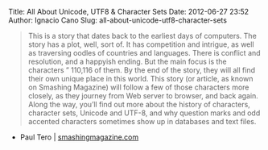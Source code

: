 Title: All About Unicode, UTF8 & Character Sets
Date: 2012-06-27 23:52
Author: Ignacio Cano
Slug: all-about-unicode-utf8-character-sets

> This is a story that dates back to the earliest days of computers. The
> story has a plot, well, sort of. It has competition and intrigue, as
> well as traversing oodles of countries and languages. There is
> conflict and resolution, and a happyish ending. But the main focus is
> the characters ” 110,116 of them. By the end of the story, they will
> all find their own unique place in this world.
>  This story (or article, as known on Smashing Magazine) will follow a
> few of those characters more closely, as they journey from Web server
> to browser, and back again. Along the way, you’ll find out more about
> the history of characters, character sets, Unicode and UTF-8, and why
> question marks and odd accented characters sometimes show up in
> databases and text files.

- Paul Tero | [smashingmagazine.com][]

  [smashingmagazine.com]: http://coding.smashingmagazine.com/2012/06/06/all-about-unicode-utf8-character-sets/
    "All About Unicode, UTF8 & Character Sets"
